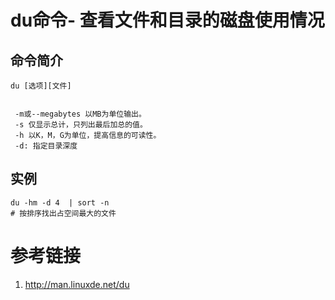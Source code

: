 # du命令- 查看文件和目录的磁盘使用情况

## 命令简介

`du [选项][文件] `

```shell

 -m或--megabytes 以MB为单位输出。 
 -s 仅显示总计，只列出最后加总的值。 
 -h 以K，M，G为单位，提高信息的可读性。 
 -d: 指定目录深度
```

## 实例

```shell
du -hm -d 4  | sort -n
# 按排序找出占空间最大的文件
```

# 参考链接

1. http://man.linuxde.net/du